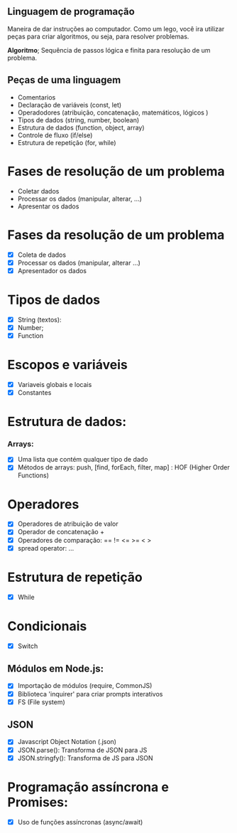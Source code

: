 ## Linguagem de programação

Maneira de dar instruções ao computador.
Como um lego, você ira utilizar peças para criar algoritmos, ou seja, para resolver problemas.

**Algoritmo**; Sequência de passos lógica e finita para resolução de um problema.

## Peças de uma linguagem

- Comentarios
- Declaração de variáveis (const, let)
- Operadodores (atribuição, concatenação, matemáticos, lógicos )
- Tipos de dados (string, number, boolean)
- Estrutura de dados (function, object, array)
- Controle de fluxo (if/else)
- Estrutura de repetição (for, while)

# Fases de resolução de um problema

- Coletar dados
- Processar os dados (manipular, alterar, ...)
- Apresentar os dados 

# Fases da resolução de um problema

- [x] Coleta de dados
- [x] Processar os dados (manipular, alterar ...)
- [x] Apresentador os dados

# Tipos de dados

- [x] String (textos):
- [x] Number;
- [x] Function

# Escopos e variáveis

- [x] Variaveis globais e locais
- [x] Constantes

# Estrutura de dados:


### Arrays:
 
 - [x] Uma lista que contém qualquer tipo de dado
 - [x] Métodos de arrays: push, [find, forEach, filter, map] : HOF (Higher Order Functions)

# Operadores

- [x] Operadores de atribuição de valor
- [x] Operador de concatenação + 
- [x] Operadores de comparação: == != <= >=  < > 
- [x] spread operator: ...

# Estrutura de repetição

- [x] While

# Condicionais

- [x] Switch

## Módulos em Node.js:

- [x] Importação de módulos (require, CommonJS)
- [x] Biblioteca 'inquirer' para criar prompts interativos
- [x] FS (File system)

## JSON

- [x] Javascript Object Notation (.json)
- [x] JSON.parse(): Transforma de JSON para JS
- [x] JSON.stringfy(): Transforma de JS para JSON

# Programação assíncrona e Promises:

- [x] Uso de funções assíncronas (async/await)